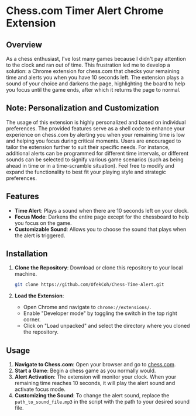 # Chess.com Timer Alert Chrome Extension

## Overview

As a chess enthusiast, I've lost many games because I didn't pay attention to the clock and ran out of time. This frustration led me to develop a solution: a Chrome extension for chess.com that checks your remaining time and alerts you when you have 10 seconds left. The extension plays a sound of your choice and darkens the page, highlighting the board to help you focus until the game ends, after which it returns the page to normal.

## Note: Personalization and Customization

The usage of this extension is highly personalized and based on individual preferences. The provided features serve as a shell code to enhance your experience on chess.com by alerting you when your remaining time is low and helping you focus during critical moments. Users are encouraged to tailor the extension further to suit their specific needs. For instance, additional alerts can be programmed for different time intervals, or different sounds can be selected to signify various game scenarios (such as being ahead in time or in a time-scramble situation). Feel free to modify and expand the functionality to best fit your playing style and strategic preferences.

## Features

- **Time Alert**: Plays a sound when there are 10 seconds left on your clock.
- **Focus Mode**: Darkens the entire page except for the chessboard to help you focus on the game.
- **Customizable Sound**: Allows you to choose the sound that plays when the alert is triggered.

## Installation

1. **Clone the Repository**: Download or clone this repository to your local machine.
    ```sh
    git clone https://github.com/OfekCoh/Chess-Time-Alert.git
    ```

2. **Load the Extension**:
    - Open Chrome and navigate to `chrome://extensions/`.
    - Enable "Developer mode" by toggling the switch in the top right corner.
    - Click on "Load unpacked" and select the directory where you cloned the repository.

## Usage

1. **Navigate to Chess.com**: Open your browser and go to [chess.com](https://www.chess.com).
2. **Start a Game**: Begin a chess game as you normally would.
3. **Alert Activation**: The extension will monitor your clock. When your remaining time reaches 10 seconds, it will play the alert sound and activate focus mode.
4. **Customizing the Sound**: To change the alert sound, replace the `path_to_sound_file.mp3` in the script with the path to your desired sound file.

